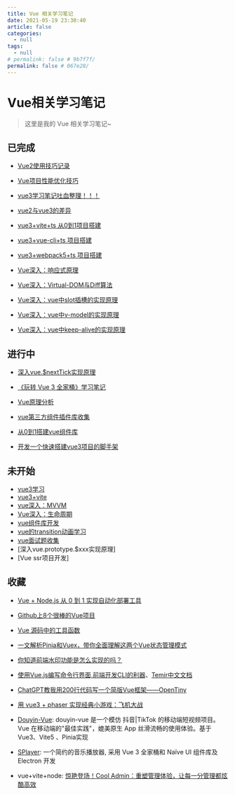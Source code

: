 ```yaml
---
title: Vue 相关学习笔记
date: 2021-05-19 23:30:40
article: false
categories: 
  - null
tags: 
  - null
# permalink: false # 9b7f7f/
permalink: false # 067e28/
---
```

# Vue相关学习笔记

> 这里是我的 Vue 相关学习笔记~


## 已完成

- [Vue2使用技巧记录](./log.html)
- [Vue项目性能优化技巧](./performance.html)
- [vue3学习笔记吐血整理！！！](./vue-diff.html)
- [vue2与vue3的差异](./vue-update.html)

- [vue3+vite+ts 从0到1项目搭建](./vue3-vite-admin.html)
- [vue3+vue-cli+ts 项目搭建](./vue3-cli-admin.html)
- [vue3+webpack5+ts 项目搭建](./vue3-webpack5-admin.html)

- [Vue深入：响应式原理](./proxy.html)
- [Vue深入：Virtual-DOM与Diff算法](./diff.html)
- [Vue深入：vue中slot插槽的实现原理](./slot.html)
- [Vue深入：vue中v-model的实现原理](./v-model.html)
- [Vue深入：vue中keep-alive的实现原理](./keep-alive.html)



## 进行中



- [深入vue.$nextTick实现原理](./next-tick.html)
- [《玩转 Vue 3 全家桶》学习笔记](./jike/)
- [Vue原理分析](./code.html)
- [vue第三方组件插件库收集](./plugins.html)

- [从0到1搭建vue组件库](./vue-design.html)
- [开发一个快速搭建vue3项目的脚手架](./vue3-cli-repo.html)





## 未开始

- [vue3学习](./vue-next.html)
- [vue3+vite](./vite.html)
- [vue深入：MVVM](./mvvm.html)
- [Vue深入：生命周期](./life-cycle.html)
- [vue组件库开发](./comps.html)
- [vue的transition动画学习](./transition.html)
- [vue面试题收集](./interview.html)
- [深入vue.prototype.$xxx实现原理]
- [Vue ssr项目开发]





## 收藏

- [Vue + Node.js 从 0 到 1 实现自动化部署工具](https://juejin.cn/post/7070921715492061214)
- [Github上8个很棒的Vue项目](https://mp.weixin.qq.com/s/m7UU1HaZDrUn3Ywbk4S1qw)
- [Vue 源码中的工具函数](https://segmentfault.com/a/1190000042073070)
- [一文解析Pinia和Vuex，带你全面理解这两个Vue状态管理模式](https://juejin.cn/post/7121209657678364685)
- [你知道前端水印功能是怎么实现的吗？](https://juejin.cn/post/7132620574198595597)
- [使用Vue.js编写命令行界面,前端开发CLI的利器](https://juejin.cn/post/7129665321127903246)、[Temir中文文档](https://github.com/webfansplz/temir/blob/main/README.zh-CN.md)

- [ChatGPT教我用200行代码写一个简版Vue框架——OpenTiny](https://mp.weixin.qq.com/s/M5p7TxRsnonvkYCZVYDrCA)

- [用 vue3 + phaser 实现经典小游戏：飞机大战](https://mp.weixin.qq.com/s/EK9ciRjLQpLOUXzhJ7Q6gQ)

- [Douyin-Vue](https://github.com/zyronon/douyin): douyin-vue 是一个模仿 抖音|TikTok 的移动端短视频项目。Vue 在移动端的"最佳实践"，媲美原生 App 丝滑流畅的使用体验。基于 Vue3、Vite5 、Pinia实现

- [SPlayer](https://github.com/imsyy/SPlayer): 一个简约的音乐播放器, 采用 Vue 3 全家桶和 Naïve UI 组件库及 Electron 开发

- vue+vite+node: [惊艳登场！Cool Admin：重塑管理体验，让每一分管理都炫酷高效](https://mp.weixin.qq.com/s/fFbJg8XhvJ_v27bFiK2Kow)
